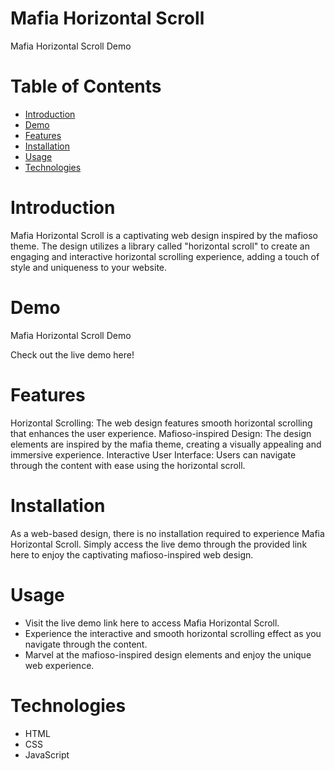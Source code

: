 # Mafia Horizontal Scroll
Mafia Horizontal Scroll Demo

# Table of Contents
- [Introduction](#introduction)
- [Demo](#demo)
- [Features](#features)
- [Installation](#installation)
- [Usage](#usage)
- [Technologies](#technologies)

# Introduction
Mafia Horizontal Scroll is a captivating web design inspired by the mafioso theme. The design utilizes a library called "horizontal scroll" to create an engaging and interactive horizontal scrolling experience, adding a touch of style and uniqueness to your website.

# Demo
Mafia Horizontal Scroll Demo

Check out the live demo here!

# Features
Horizontal Scrolling: The web design features smooth horizontal scrolling that enhances the user experience.
Mafioso-inspired Design: The design elements are inspired by the mafia theme, creating a visually appealing and immersive experience.
Interactive User Interface: Users can navigate through the content with ease using the horizontal scroll.

# Installation
As a web-based design, there is no installation required to experience Mafia Horizontal Scroll. Simply access the live demo through the provided link here to enjoy the captivating mafioso-inspired web design.

# Usage
- Visit the live demo link here to access Mafia Horizontal Scroll.
- Experience the interactive and smooth horizontal scrolling effect as you navigate through the content.
- Marvel at the mafioso-inspired design elements and enjoy the unique web experience.

# Technologies
- HTML
- CSS
- JavaScript
